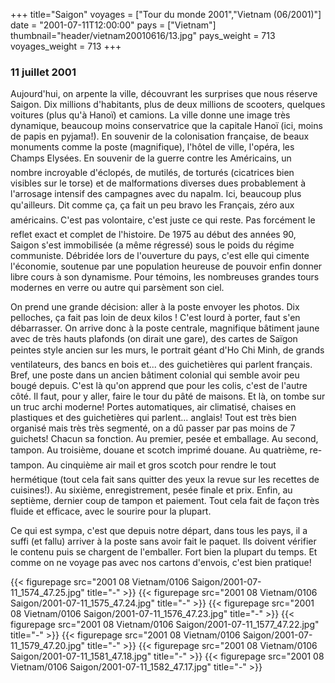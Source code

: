+++
title="Saigon"
voyages = ["Tour du monde 2001","Vietnam (06/2001)"]
date = "2001-07-11T12:00:00"
pays = ["Vietnam"]
thumbnail="header/vietnam20010616/13.jpg"
pays_weight = 713
voyages_weight = 713
+++
### 11 juillet 2001

Aujourd'hui, on arpente la ville, découvrant les surprises que nous réserve 
Saigon. Dix millions d'habitants, plus de deux millions de scooters, quelques 
voitures (plus qu'à Hanoï) et camions. La ville donne une image très dynamique, 
beaucoup moins conservatrice que la capitale Hanoï (ici, moins de papis en pyjama!). 
En souvenir de la colonisation française, de beaux monuments comme la poste 
(magnifique), l'hôtel de ville, l'opéra, les Champs Elysées. En souvenir de 
la guerre contre les Américains, un nombre incroyable d'éclopés, de mutilés, 
de torturés (cicatrices bien visibles sur le torse) et de malformations diverses 
dues probablement à l'arrosage intensif des campagnes avec du napalm. Ici, beaucoup 
plus qu'ailleurs. Dit comme ça, ça fait un peu bravo les Français, zéro aux 
américains. C'est pas volontaire, c'est juste ce qui reste. Pas forcément le 
reflet exact et complet de l'histoire. De 1975 au début des années 90, Saigon 
s'est immobilisée (a même régressé) sous le poids du régime communiste. Débridée 
lors de l'ouverture du pays, c'est elle qui cimente l'économie, soutenue par 
une population heureuse de pouvoir enfin donner libre cours à son dynamisme. 
Pour témoins, les nombreuses grandes tours modernes en verre ou autre qui parsèment 
son ciel.

On prend une grande décision: aller à la poste envoyer les photos. Dix pelloches, 
ça fait pas loin de deux kilos ! C'est lourd à porter, faut s'en débarrasser. 
On arrive donc à la poste centrale, magnifique bâtiment jaune avec de très hauts 
plafonds (on dirait une gare), des cartes de Saïgon peintes style ancien sur 
les murs, le portrait géant d'Ho Chi Minh, de grands ventilateurs, des bancs 
en bois et... des guichetières qui parlent français. Bref, une poste dans un ancien 
bâtiment colonial qui semble avoir peu bougé depuis. C'est là qu'on apprend 
que pour les colis, c'est de l'autre côté. Il faut, pour y aller, faire le tour 
du pâté de maisons. Et là, on tombe sur un truc archi moderne! Portes automatiques, 
air climatisé, chaises en plastiques et des guichetières qui parlent... anglais! 
Tout est très bien organisé mais très très segmenté, on a dû passer par pas 
moins de 7 guichets! Chacun sa fonction. Au premier, pesée et emballage. Au 
second, tampon. Au troisième, douane et scotch imprimé douane. Au quatrième, 
re-tampon. Au cinquième air mail et gros scotch pour rendre le tout hermétique 
(tout cela fait sans quitter des yeux la revue sur les recettes de cuisines!). 
Au sixième, enregistrement, pesée finale et prix. Enfin, au septième, dernier 
coup de tampon et paiement. Tout cela fait de façon très fluide et efficace, 
avec le sourire pour la plupart.

Ce qui est sympa, c'est que depuis notre départ, dans tous les pays, il a suffi 
(et fallu) arriver à la poste sans avoir fait le paquet. Ils doivent vérifier 
le contenu puis se chargent de l'emballer. Fort bien la plupart du temps. Et 
comme on ne voyage pas avec nos cartons d'envois, c'est bien pratique!


<div id="TOTO">{{< figurepage src="2001 08 Vietnam/0106 Saigon/2001-07-11_1574_47.25.jpg" title="-"  >}}
{{< figurepage src="2001 08 Vietnam/0106 Saigon/2001-07-11_1575_47.24.jpg" title="-"  >}}
{{< figurepage src="2001 08 Vietnam/0106 Saigon/2001-07-11_1576_47.23.jpg" title="-"  >}}
{{< figurepage src="2001 08 Vietnam/0106 Saigon/2001-07-11_1577_47.22.jpg" title="-"  >}}
{{< figurepage src="2001 08 Vietnam/0106 Saigon/2001-07-11_1579_47.20.jpg" title="-"  >}}
{{< figurepage src="2001 08 Vietnam/0106 Saigon/2001-07-11_1581_47.18.jpg" title="-"  >}}
{{< figurepage src="2001 08 Vietnam/0106 Saigon/2001-07-11_1582_47.17.jpg" title="-"  >}}
</DIV>

